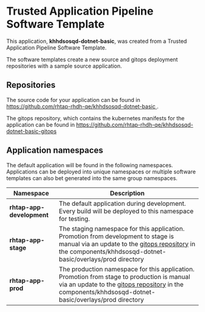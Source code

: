 # Trusted Application Pipeline Software Template

This application, **khhdsosqd-dotnet-basic**, was created from a Trusted Application Pipeline Software Template.

The software templates create a new source and gitops deployment repositories with a sample source application. 

## Repositories

The source code for your application can be found in [https://github.com/rhtap-rhdh-qe/khhdsosqd-dotnet-basic ](https://github.com/rhtap-rhdh-qe/khhdsosqd-dotnet-basic ).
 
The gitops repository, which contains the kubernetes manifests for the application can be found in 
[https://github.com/rhtap-rhdh-qe/khhdsosqd-dotnet-basic-gitops ](https://github.com/rhtap-rhdh-qe/khhdsosqd-dotnet-basic-gitops ) 

## Application namespaces 

The default application will be found in the following namespaces. Applications can be deployed into unique namespaces or multiple software templates can also bet generated into the same group namespaces.  

|  Namespace   |  Description   |  
| -------- | -------- |   
| **rhtap-app-development** | The default application during development. Every build will be deployed to this namespace for testing. | 
| **rhtap-app-stage** | The staging namespace for this application. Promotion from development to stage is manual via an update to the [gitops repository](https://github.com/rhtap-rhdh-qe/khhdsosqd-dotnet-basic-gitops ) in the components/khhdsosqd-dotnet-basic/overlays/prod directory |  
| **rhtap-app-prod** | The production namespace for this application. Promotion from stage to production is manual via an update to the [gitops repository](https://github.com/rhtap-rhdh-qe/khhdsosqd-dotnet-basic-gitops ) in the components/khhdsosqd-dotnet-basic/overlays/prod directory | 